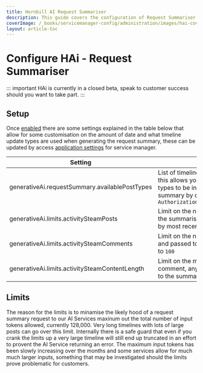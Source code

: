 ```yaml
---
title: Hornbill AI Request Summariser 
description: This guide covers the configuration of Request Summariser for HAi (Hornbill Ai) within your environment. .
coverImage: /_books/servicemanager-config/administration/images/hai-cover.jpg
layout: article-toc
---
```

# Configure HAi - Request Summariser
::: important 
HAi is currently in a closed beta, speak to customer success should you want to take part.
::: 

## Setup

Once [enabled](/servicemanager-config/administration/hai#enabling-hai-features) there are some settings explained in the table below that allow for some customisation on the amount of date and what timeline update types are used when generating the request summary, these can be updated by access [application settings](/servicemanager-config/advanced-tools-and-settings/application-settings) for service manager.

|Setting|Description|
|-|-|
|generativeAi.requestSummary.availablePostTypes|List of timeline update types sent to the summariser, this allows you to add in or remove certain update types to be included or excluded from the request summary by default this is set to  ```Authorization,Customer,Email,Escalate,Task,update```|
|generativeAi.limits.activitySteamPosts|Limit on the number of posts returned and passed to the summariser, by default this is set to ```100``` ordered by most recent activity|
|generativeAi.limits.activitySteamComments|Limit on the number of comments per post returned and passed to the summariser, by default this is set to  ```100```|
|generativeAi.limits.activitySteamContentLength|Limit on the maximum content length of a post or comment, anything longer is truncated and passed to the summariser, by default this is set to  ```1000```|

## Limits
The reason for the limits is to minamise the likely hood of a request summary request to our AI Services maxinum out the total number of input tokens allowed, currently 128,000. Very long timelines with lots of large posts can go over this limit. Internally there is a safe guard that even if you crank the limits up a very large timeline will still end up truncated in an effort to provent the AI Service returning an error. The maximum input tokens has been slowly increasing over the months and some services allow for much much larger inputs, something that may be investigated should the limits prove problematic for customers. 
